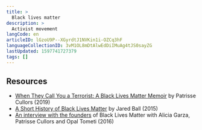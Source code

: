 ```yaml
---
title: >
  Black lives matter
description: >
  Activist movement
langCode: en
articleID: lGzoU9P--XGyrdtJ1NVKin1i-OZCq3hF
languageCollectionID: 3vM1OL8mDtAlwEdDiIMuAg4tJS0sayZG
lastUpdated: 1597741727379
tags: []
---
```


## Resources

-   [When They Call You a Terrorist: A Black Lives Matter Memoir](https://www.democracynow.org/2018/1/16/when_they_call_you_a_terrorist) by Patrisse Cullors (2019)
-   [A Short History of Black Lives Matter](https://www.youtube.com/watch?v=kCghDx5qN4s) by Jared Ball (2015)
-   [An interview with the founders](https://www.youtube.com/watch?v=tbicAmaXYtM) of Black Lives Matter with Alicia Garza, Patrisse Cullors and Opal Tometi (2016)